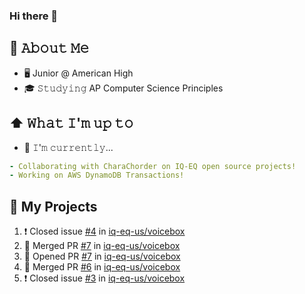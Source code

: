 ### Hi there 👋

<!--
**mirjai322/mirjai322** is a ✨ _special_ ✨ repository because its `README.md` (this file) appears on your GitHub profile.

Here are some ideas to get you started:

- 🔭 I’m currently working on ...
- 🌱 I’m currently learning ...
- 👯 I’m looking to collaborate on ...
- 🤔 I’m looking for help with ...
- 💬 Ask me about ...
- 📫 How to reach me: ...
- 😄 Pronouns: ...
- ⚡ Fun fact: ...
-->
## :book: 𝙰𝚋𝚘𝚞𝚝 𝙼𝚎
- 🖥 Junior @ American High 
- 🎓 𝚂𝚝𝚞𝚍𝚢𝚒𝚗𝚐 AP Computer Science Principles

## ⬆ 𝚆𝚑𝚊𝚝 𝙸'𝚖 𝚞𝚙 𝚝𝚘
- 🔨 𝙸'𝚖 𝚌𝚞𝚛𝚛𝚎𝚗𝚝𝚕𝚢...
```yaml
- Collaborating with CharaChorder on IQ-EQ open source projects!
- Working on AWS DynamoDB Transactions!
```

## 🔔 My Projects
<!--START_SECTION:activity-->
1. ❗️ Closed issue [#4](https://github.com/iq-eq-us/voicebox/issues/4) in [iq-eq-us/voicebox](https://github.com/iq-eq-us/voicebox)
2. 🎉 Merged PR [#7](https://github.com/iq-eq-us/voicebox/pull/7) in [iq-eq-us/voicebox](https://github.com/iq-eq-us/voicebox)
3. 💪 Opened PR [#7](https://github.com/iq-eq-us/voicebox/pull/7) in [iq-eq-us/voicebox](https://github.com/iq-eq-us/voicebox)
4. 🎉 Merged PR [#6](https://github.com/iq-eq-us/voicebox/pull/6) in [iq-eq-us/voicebox](https://github.com/iq-eq-us/voicebox)
5. ❗️ Closed issue [#3](https://github.com/iq-eq-us/voicebox/issues/3) in [iq-eq-us/voicebox](https://github.com/iq-eq-us/voicebox)
<!--END_SECTION:activity-->
